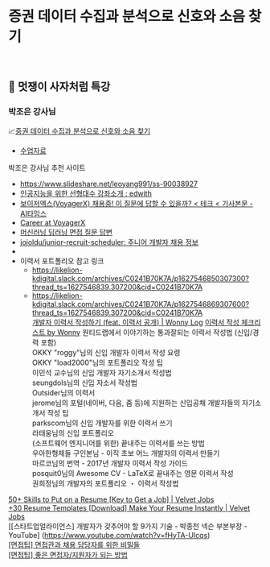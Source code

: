 # 증권 데이터 수집과 분석으로 신호와 소음 찾기
</br>

🦁 멋쟁이 사자처럼 특강
---
### 박조은 강사님
📈[증권 데이터 수집과 분석으로 신호와 소음 찾기](https://inf.run/M2vF)
* [수업자료](https://github.com/corazzon/finance-data-analysis)

박조은 강사님 추천 사이트

- https://www.slideshare.net/leoyang991/ss-90038927
- [인공지능을 위한 선형대수 강좌소개 : edwith](https://www.edwith.org/ai251)
- [보이저엑스(VoyagerX) 채용중! 이 질문에 답할 수 있을까? < 테크 < 기사본문 - AI타임스](http://www.aitimes.com/news/articleView.html?idxno=134166)
- [Career at VoyagerX](https://v6xcareer.notion.site/v6xcareer/Career-at-VoyagerX-9a267569be9d4be7b82d8089688abd91)
- [머신러닝 딥러닝 면접 질문 답변](https://velog.io/@jamiejameskr/%EB%A8%B8%EC%8B%A0%EB%9F%AC%EB%8B%9D-%EB%94%A5%EB%9F%AC%EB%8B%9D-%EB%A9%B4%EC%A0%91-%EC%A7%88%EB%AC%B8-%EB%8B%B5%EB%B3%80)
- [jojoldu/junior-recruit-scheduler: 주니어 개발자 채용 정보](	https://github.com/jojoldu/junior-recruit-scheduler)
- 
- 이력서 포트폴리오 참고 링크
	* https://likelion-kdigital.slack.com/archives/C0241B70K7A/p1627546850307300?thread_ts=1627546839.307200&cid=C0241B70K7A   
	* https://likelion-kdigital.slack.com/archives/C0241B70K7A/p1627546869307600?thread_ts=1627546839.307200&cid=C0241B70K7A   
[개발자 이력서 작성하기 (feat. 이력서 공개) | Wonny Log](https://wonny.space/writing/work/engineer-resume) 
[이력서 작성 체크리스트 by Wonny](https://www.notion.so/by-Wonny-d8f197d6f0cb4f24ba3ad3c1cfb732b5) 
원티드랩에서 이야기하는 통과잘되는 이력서 작성법 (신입/경력 포함)   
OKKY "roggy"님의 신입 개발자 이력서 작성 요령   
OKKY "load2000"님의 포트폴리오 작성 팁   
이민석 교수님의 신입 개발자 자기소개서 작성법   
seungdols님의 신입 자소서 작성법   
Outsider님의 이력서   
jerome님의 포털(네이버, 다음, 줌 등)에 지원하는 신입공채 개발자들의 자기소개서 작성 팁   
parkscom님의 신입 개발자를 위한 이력서 쓰기   
라태웅님의 신입 포트폴리오   
(소프트웨어 엔지니어를 위한) 끝내주는 이력서를 쓰는 방법   
우아한형제들 구인본님 - 이직 초보 어느 개발자의 이력서 만들기   
마르코님의 번역 - 2017년 개발자 이력서 작성 가이드   
posquit0님의 Awesome CV - LaTeX로 끝내주는 영문 이력서 작성   
권희정님의 개발자의 포트폴리오 ・ 이력서 작성법   

[50+ Skills to Put on a Resume [Key to Get a Job] | Velvet Jobs](https://www.velvetjobs.com/resume/what-skills-to-put-on-a-resume#emotional-intelligence)   
[+30 Resume Templates [Download] Make Your Resume Instantly | Velvet Jobs](https://www.velvetjobs.com/resume-templates#1)   
[[스타트업얼라이언스] 개발자가 갖추어야 할 9가지 기술 - 박종천 넥슨 부본부장 - YouTube] (https://www.youtube.com/watch?v=fHyTA-UIcqs)   
[[면접팁] 면접관과 채용 담당자를 위한 비밀들](https://repo.yona.io/doortts/blog/post/295)   
[[면접팁] 좋은 면접자/지원자가 되는 방법](https://repo.yona.io/doortts/blog/post/292)   
